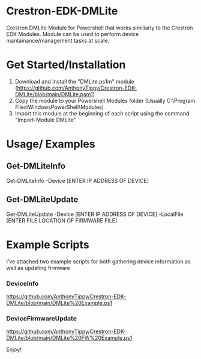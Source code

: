 # Crestron-EDK-DMLite
Crestron DMLite Module for Powershell that works similiarly to the Crestron EDK Modules.  Module can be used to perform device mantainance/management tasks at scale.

# Get Started/Installation 

1. Download and Install the "DMLite.ps1m" module (https://github.com/AnthonyTippy/Crestron-EDK-DMLite/blob/main/DMLite.psm1)
2. Copy the module to your Powershell Modules folder (Usually C:\Program Files\WindowsPowerShell\Modules)
3. Import this module at the beginning of each script using the command "Import-Module DMLite"


# Usage/ Examples 

## Get-DMLiteInfo

Get-DMLiteInfo -Device [ENTER IP ADDRESS OF DEVICE]


## Get-DMLiteUpdate

Get-DMLiteUpdate -Device [ENTER IP ADDRESS OF DEVICE] -LocalFile [ENTER FILE LOCATION OF FIRMWARE FILE]


# Example Scripts

I've attached two example scripts for both gathering device information as well as updating firmware

### DeviceInfo 
https://github.com/AnthonyTippy/Crestron-EDK-DMLite/blob/main/DMLite%20Example.ps1

### DeviceFirmwareUpdate
https://github.com/AnthonyTippy/Crestron-EDK-DMLite/blob/main/DMLite%20FW%20Example.ps1

Enjoy!
